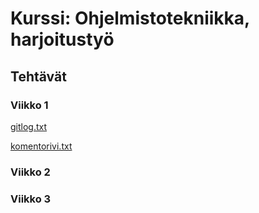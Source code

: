 # Kurssi: Ohjelmistotekniikka, harjoitustyö
## Tehtävät
### Viikko 1

[gitlog.txt](https://github.com/Gudkat/ot-harjoitustyo/blob/master/gitlog.txt) 

[komentorivi.txt](https://github.com/Gudkat/ot-harjoitustyo/blob/master/komentorivi.txt)

### Viikko 2

### Viikko 3
